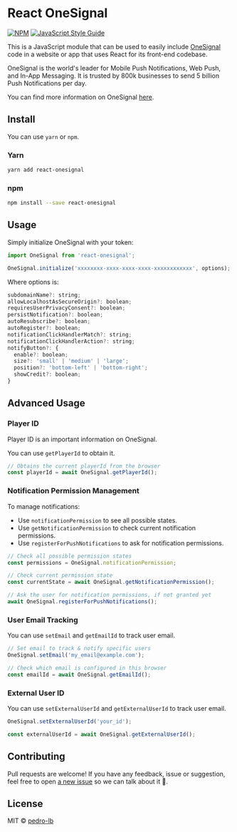 # React OneSignal

[![NPM](https://img.shields.io/npm/v/react-onesignal.svg)](https://www.npmjs.com/package/react-onesignal) [![JavaScript Style Guide](https://img.shields.io/badge/code_style-standard-brightgreen.svg)](https://standardjs.com)

This is a JavaScript module that can be used to easily include [OneSignal](https://onesignal.com/) code in a website or app that uses React for its front-end codebase.

OneSignal is the world's leader for Mobile Push Notifications, Web Push, and In-App Messaging. It is trusted by 800k businesses to send 5 billion Push Notifications per day.

You can find more information on OneSignal [here](https://onesignal.com/).

## Install

You can use `yarn` or `npm`.


### Yarn

```bash
yarn add react-onesignal
```

### npm

```bash
npm install --save react-onesignal
```

## Usage

Simply initialize OneSignal with your token:

```js
import OneSignal from 'react-onesignal';

OneSignal.initialize('xxxxxxxx-xxxx-xxxx-xxxx-xxxxxxxxxxxx', options);
```

Where options is:

```js
subdomainName?: string;
allowLocalhostAsSecureOrigin?: boolean;
requiresUserPrivacyConsent?: boolean;
persistNotification?: boolean;
autoResubscribe?: boolean;
autoRegister?: boolean;
notificationClickHandlerMatch?: string;
notificationClickHandlerAction?: string;
notifyButton?: {
  enable?: boolean;
  size?: 'small' | 'medium' | 'large';
  position?: 'bottom-left' | 'bottom-right';
  showCredit?: boolean;
}
```

## Advanced Usage

### Player ID

Player ID is an important information on OneSignal.

You can use `getPlayerId` to obtain it.

```js
// Obtains the current playerId from the browser
const playerId = await OneSignal.getPlayerId();
```

### Notification Permission Management

To manage notifications:

- Use `notificationPermission` to see all possible states.
- Use `getNotificationPermission` to check current notification permissions.
- Use `registerForPushNotifications` to ask for notification permissions.

```js
// Check all possible permission states
const permissions = OneSignal.notificationPermission;

// Check current permission state
const currentState = await OneSignal.getNotificationPermission();

// Ask the user for notification permissions, if not granted yet
await OneSignal.registerForPushNotifications();
```

### User Email Tracking

You can use `setEmail` and `getEmailId` to track user email.

```js
// Set email to track & notify specific users
OneSignal.setEmail('my_email@example.com');

// Check which email is configured in this browser
const emailId = await OneSignal.getEmailId();
```

### External User ID

You can use `setExternalUserId` and `getExternalUserId` to track user email.

```js
OneSignal.setExternalUserId('your_id');

const externalUserId = await OneSignal.getExternalUserId();
```

## Contributing

Pull requests are welcome! If you have any feedback, issue or suggestion, feel free to open [a new issue](https://github.com/pedro-lb/react-onesignal/issues/new) so we can talk about it 💬.

## License

MIT © [pedro-lb](https://github.com/pedro-lb)

